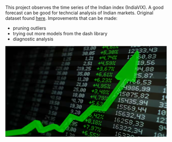 This project observes the time series of the Indian index (IndiaVIX). A good forecast can be good for techncial analysis of Indian markets. Original dataset found [here](https://www.kaggle.com/datasets/sudalairajkumar/nifty-indices-dataset/versions/6).
Improvements that can be made:
- pruning outliers
- trying out more models from the dash library
- diagnostic analysis

![IndiaVIX](image-1.png)